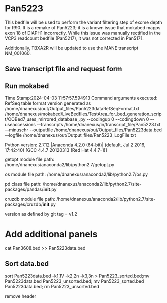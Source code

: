 # Pan5223
This bedfile will be used to perform the variant filtering step of exome depth for R90. It is a remake of Pan5223; it is a known issue that mokabed mapps exon 18 of DIAPH1 incorrectly. While this issue was manually rectified in the VCP3 readcount bedfile (Pan5217), it was not corrected in Pan5171.

Additionally, TBXA2R will be updated to use the MANE transcript NM_001060.

## Save transcript file and request form

## Run mokabed
Time Stamp:2024-04-03 11:57:57.594913
Command arguments executed:
RefSeq table format version generated as /home/dnanexus/out/Output_files/Pan5223dataRefSeqFormat.txt
/home/dnanexus/mokabed/LiveBedfiles/TestArea_for_bed_generation_script/OOBed7_uses_mirrored_database_.py --codingup 0 --codingdown 0 --useaccessions --transcripts /home/dnanexus/in/transcript_file/Pan5223.txt --minuschr --outputfile /home/dnanexus/out/Output_files/Pan5223data.bed --logfile /home/dnanexus/out/Output_files/Pan5223_LogFile.txt 

 Python version: 2.7.12 |Anaconda 4.2.0 (64-bit)| (default, Jul  2 2016, 17:42:40) 
[GCC 4.4.7 20120313 (Red Hat 4.4.7-1)]

 getopt module file path: /home/dnanexus/anaconda2/lib/python2.7/getopt.py

 os module file path: /home/dnanexus/anaconda2/lib/python2.7/os.py

 pd class file path: /home/dnanexus/anaconda2/lib/python2.7/site-packages/pandas/__init__.py

 cruzdb module file path: /home/dnanexus/anaconda2/lib/python2.7/site-packages/cruzdb/__init__.py

version as defined by git tag = v1.2

# Add additional panels
cat Pan3608.bed >> Pan5223data.bed

## Sort data.bed
sort Pan5223data.bed -k1,1V -k2,2n -k3,3n > Pan5223_sorted.bed;mv Pan5223data.bed Pan5223_unsorted.bed; mv Pan5223_sorted.bed Pan5223data.bed; rm Pan5223_unsorted.bed

remove header